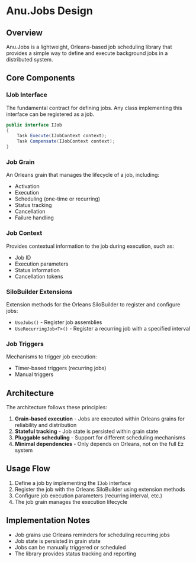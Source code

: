# Anu.Jobs Design

## Overview

Anu.Jobs is a lightweight, Orleans-based job scheduling library that provides a simple way to define and execute background jobs in a distributed system.

## Core Components

### IJob Interface

The fundamental contract for defining jobs. Any class implementing this interface can be registered as a job.

```csharp
public interface IJob
{
    Task Execute(IJobContext context);
    Task Compensate(IJobContext context);
}
```

### Job Grain

An Orleans grain that manages the lifecycle of a job, including:

- Activation
- Execution
- Scheduling (one-time or recurring)
- Status tracking
- Cancellation
- Failure handling

### Job Context

Provides contextual information to the job during execution, such as:

- Job ID
- Execution parameters
- Status information
- Cancellation tokens

### SiloBuilder Extensions

Extension methods for the Orleans SiloBuilder to register and configure jobs:

- `UseJobs()` - Register job assemblies
- `UseRecurringJob<T>()` - Register a recurring job with a specified interval

### Job Triggers

Mechanisms to trigger job execution:

- Timer-based triggers (recurring jobs)
- Manual triggers

## Architecture

The architecture follows these principles:

1. **Grain-based execution** - Jobs are executed within Orleans grains for reliability and distribution
2. **Stateful tracking** - Job state is persisted within grain state
3. **Pluggable scheduling** - Support for different scheduling mechanisms
4. **Minimal dependencies** - Only depends on Orleans, not on the full Ez system

## Usage Flow

1. Define a job by implementing the `IJob` interface
2. Register the job with the Orleans SiloBuilder using extension methods
3. Configure job execution parameters (recurring interval, etc.)
4. The job grain manages the execution lifecycle

## Implementation Notes

- Job grains use Orleans reminders for scheduling recurring jobs
- Job state is persisted in grain state
- Jobs can be manually triggered or scheduled
- The library provides status tracking and reporting

